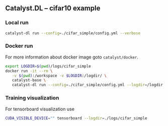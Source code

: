 ## Catalyst.DL – cifar10 example

### Local run

```bash
catalyst-dl run --config=./cifar_simple/config.yml --verbose
```

### Docker run

For more information about docker image goto `catalyst/docker`.

```bash
export LOGDIR=$(pwd)/logs/cifar_simple
docker run -it --rm \
   -v $(pwd):/workspace -v $LOGDIR:/logdir/ \
   catalyst-base \
   catalyst-dl run --config=./cifar_simple/config.yml --logdir=/logdir
```


### Training visualization

For tensorboard visualization use 

```bash
CUDA_VISIBLE_DEVICE="" tensorboard --logdir=./logs/cifar_simple
```
